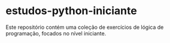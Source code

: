 # estudos-python-iniciante
Este repositório contém uma coleção de exercícios de lógica de programação, focados no nível iniciante.
